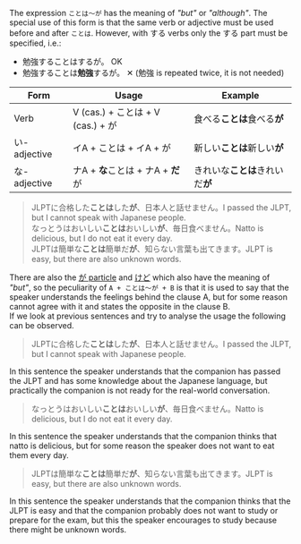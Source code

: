 The expression `ことは～が` has the meaning of *"but"* or *"although"*. The special use of this form is that the same verb or adjective must be used before and after `ことは`. However, with する verbs only the する part must be specified, i.e.:
- 勉強することはするが。 OK
- 勉強することは**勉強**するが。 ✕ (勉強 is repeated twice, it is not needed)

|Form|Usage|Example|
|-|-|-|
|Verb|V (cas.) + ことは + V (cas.) + が|食べる**ことは**食べる**が**|
|い-adjective|イA + ことは + イA + が|新しい**ことは**新しい**が**|
|な-adjective|ナA + **な**ことは + ナA + **だ**が|きれいな**ことは**きれいだ**が**|

>JLPTに合格した**ことは**した**が**、日本人と話せません。I passed the JLPT, but I cannot speak with Japanese people.  
>なっとうはおいしい**ことは**おいしい**が**、毎日食べません。Natto is delicious, but I do not eat it every day.  
>JLPTは簡単な**ことは**簡単だ**が**、知らない言葉も出てきます。JLPT is easy, but there are also unknown words.

There are also the [が particle](171) and [けど](20) which also have the meaning of *"but"*, so the peculiarity of `A + ことは～が + B` is that it is used to say that the speaker understands the feelings behind the clause A, but for some reason cannot agree with it and states the opposite in the clause B.  
If we look at previous sentences and try to analyse the usage the following can be observed.

>JLPTに合格した**ことは**した**が**、日本人と話せません。I passed the JLPT, but I cannot speak with Japanese people.

In this sentence the speaker understands that the companion has passed the JLPT and has some knowledge about the Japanese language, but practically the companion is not ready for the real-world conversation.

>なっとうはおいしい**ことは**おいしい**が**、毎日食べません。Natto is delicious, but I do not eat it every day.

In this sentence the speaker understands that the companion thinks that natto is delicious, but for some reason the speaker does not want to eat them every day.

>JLPTは簡単な**ことは**簡単だ**が**、知らない言葉も出てきます。JLPT is easy, but there are also unknown words.

In this sentence the speaker understands that the companion thinks that the JLPT is easy and that the companion probably does not want to study or prepare for the exam, but this the speaker encourages to study because there might be unknown words.